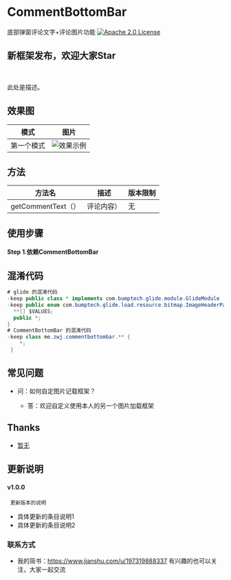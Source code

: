 # CommentBottomBar
底部弹窗评论文字+评论图片功能
[![Apache 2.0 License](https://img.shields.io/badge/license-Apache%202.0-blue.svg?style=flat)](http://www.apache.org/licenses/LICENSE-2.0.html)


## 新框架发布，欢迎大家Star

<br>

此处是描述。

## 效果图

|模式|图片
|---|---|
|第一个模式|![效果示例](https://ss3.bdstatic.com/70cFv8Sh_Q1YnxGkpoWK1HF6hhy/it/u=3677209778,3519789803&fm=27&gp=0.jpg)|


## 方法
|方法名|描述|版本限制
|---|---|---|
|getCommentText（）| 评论内容）|无

## 使用步骤

#### Step 1.依赖CommentBottomBar


## 混淆代码
```java
# glide 的混淆代码
-keep public class * implements com.bumptech.glide.module.GlideModule
-keep public enum com.bumptech.glide.load.resource.bitmap.ImageHeaderParser$** {
  **[] $VALUES;
  public *;
}
# CommentBottomBar 的混淆代码
-keep class me.zwj.commentbottombar.** {
    *;
 }

```


## 常见问题

* 问：如何自定图片记载框架？

    * 答：欢迎自定义使用本人的另一个图片加载框架


## Thanks

- [暂无](https://www.baidu.com)

## 更新说明

#### v1.0.0
     更新版本的说明

 * 具体更新的条目说明1
 * 具体更新的条目说明2

### 联系方式
* 我的简书：https://www.jianshu.com/u/197319888337 有兴趣的也可以关注，大家一起交流
